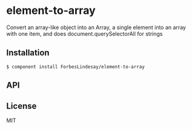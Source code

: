 
# element-to-array

  Convert an array-like object into an Array, a single element into an array with one item, and does document.querySelectorAll for strings

## Installation

    $ component install ForbesLindesay/element-to-array

## API

   

## License

  MIT
